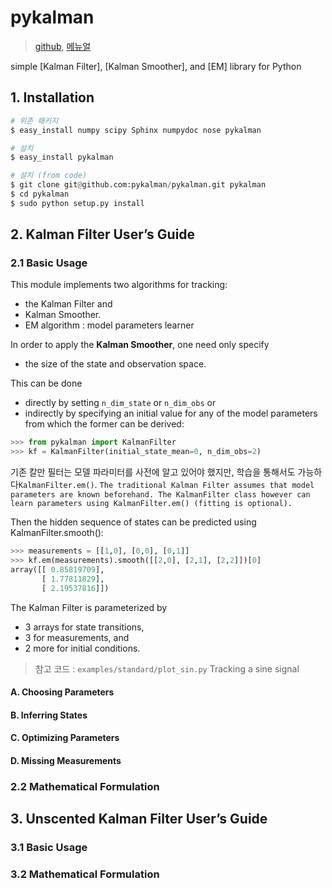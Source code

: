 # pykalman

> [github](https://github.com/pykalman/pykalman), [메뉴얼](https://pykalman.github.io/)


simple [Kalman Filter], [Kalman Smoother], and [EM] library for Python


## 1. Installation 

```python 
# 위존 패키지 
$ easy_install numpy scipy Sphinx numpydoc nose pykalman

# 설치 
$ easy_install pykalman

# 설치 (from code)
$ git clone git@github.com:pykalman/pykalman.git pykalman
$ cd pykalman
$ sudo python setup.py install
```

## 2. Kalman Filter User’s Guide

### 2.1 Basic Usage 

This module implements two algorithms for tracking: 
- the Kalman Filter and 
- Kalman Smoother. 
- EM algorithm : model parameters learner 


In order to apply the **Kalman Smoother**, one need only specify 
- the size of the state and observation space. 

This can be done 
- directly by setting `n_dim_state` or `n_dim_obs` or 
- indirectly by specifying an initial value for any of the model parameters from which the former can be derived:

```python
>>> from pykalman import KalmanFilter
>>> kf = KalmanFilter(initial_state_mean=0, n_dim_obs=2)
```

기존 칼만 필터는 모델 파라미터를 사전에 알고 있어야 했지만, 학습을 통해서도 가능하다`KalmanFilter.em()`. `The traditional Kalman Filter assumes that model parameters are known beforehand. The KalmanFilter class however can learn parameters using KalmanFilter.em() (fitting is optional). `

Then the hidden sequence of states can be predicted using KalmanFilter.smooth():

```python 
>>> measurements = [[1,0], [0,0], [0,1]]
>>> kf.em(measurements).smooth([[2,0], [2,1], [2,2]])[0]
array([[ 0.85819709],
       [ 1.77811829],
       [ 2.19537816]])
```

The Kalman Filter is parameterized by 
- 3 arrays for state transitions, 
- 3 for measurements, and 
- 2 more for initial conditions. 


> 참고 코드 : `examples/standard/plot_sin.py` Tracking a sine signal



#### A. Choosing Parameters


#### B. Inferring States


#### C. Optimizing Parameters


#### D. Missing Measurements




### 2.2 Mathematical Formulation


## 3. Unscented Kalman Filter User’s Guide

### 3.1 Basic Usage 


### 3.2 Mathematical Formulation




